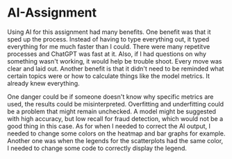 # AI-Assignment
   Using AI for this assignment had many benefits. One benefit was that it sped up the process. Instead of having to type everything out, it typed everything for me much faster than I could. There were many repetitve processes and ChatGPT was fast at it. Also, if I had questions on why something wasn't working, it would help be trouble shoot. Every move was clear and laid out. Another benefit is that it didn't need to be reminded what certain topics were or how to calculate things like the model metrics. It already knew everything. 

   One danger could be if someone doesn't know why specific metrics are used, the results could be misinterpreted. Overfitting and underfitting could be a problem that might remain unchecked. A model might be suggested with high accuracy, but low recall for fraud detection, which would not be a good thing in this case. As for when I needed to correct the AI output, I needed to change some colors on the heatmap and bar graphs for example. Another one was when the legends for the scatterplots had the same color, I needed to change some code to correctly display the legend. 
